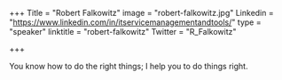 +++
Title = "Robert Falkowitz"
image = "robert-falkowitz.jpg"
Linkedin = "https://www.linkedin.com/in/itservicemanagementandtools/"
type = "speaker"
linktitle = "robert-falkowitz"
Twitter = "R_Falkowitz"

+++

You know how to do the right things; I help you to do things right.
